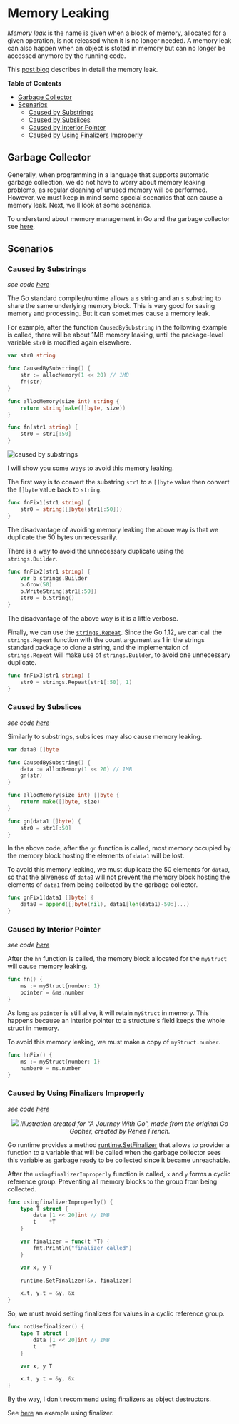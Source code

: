 # Memory Leaking

_Memory leak_ is the name is given when a block of memory, allocated for a given operation, is not released when it is no longer needed. A memory leak can also happen when an object is stoted in memory but can no longer be accessed anymore by the running code.

This [post blog](https://medium.com/dm03514-tech-blog/sre-debugging-simple-memory-leaks-in-go-e0a9e6d63d4d) describes in detail the memory leak.

**Table of Contents**

- [Garbage Collector](#garbage-collector)
- [Scenarios](#scenarios)
  - [Caused by Substrings](#caused-by-substrings)
  - [Caused by Subslices](#caused-by-Subslices)
  - [Caused by Interior Pointer](#caused-by-interior-pointer)
  - [Caused by Using Finalizers Improperly](#caused-by-using-finalizers-improperly)

## Garbage Collector

Generally, when programming in a language that supports automatic garbage collection, we do not have to worry about memory leaking problems, as regular cleaning of unused memory will be performed. However, we must keep in mind some special scenarios that can cause a memory leak. Next, we'll look at some scenarios.

To understand about memory management in Go and the garbage collector see [here](https://deepu.tech/memory-management-in-golang/).

## Scenarios

### Caused by Substrings
_see code [here](caused_by_substring.go)_

The Go standard compiler/runtime allows a `s` string and an `s` substring to share the same underlying memory block. This is very good for saving memory and processing. But it can sometimes cause a memory leak.

For example, after the function `CausedBySubstring` in the following example is called, there will be about 1MB memory leaking, until the package-level variable `str0` is modified again elsewhere.

```Go
var str0 string

func CausedBySubstring() {
	str := allocMemory(1 << 20) // 1MB
	fn(str)
}

func allocMemory(size int) string {
	return string(make([]byte, size))
}

func fn(str1 string) {
	str0 = str1[:50]
}
```

![caused by substrings](media/caused-by-string.gif)

I will show you some ways to avoid this memory leaking.

The first way is to convert the substring `str1` to a `[]byte` value then convert the `[]byte` value back to `string`.

```Go
func fnFix1(str1 string) {
	str0 = string([]byte(str1[:50]))
}
```

The disadvantage of avoiding memory leaking the above way is that we duplicate the 50 bytes unnecessarily.


There is a way to avoid the unnecessary duplicate using the `strings.Builder`.

```Go
func fnFix2(str1 string) {
	var b strings.Builder
	b.Grow(50)
	b.WriteString(str1[:50])
	str0 = b.String()
}
```

The disadvantage of the above way is it is a little verbose.


Finally, we can use the [`strings.Repeat`](https://golang.org/pkg/strings/#Repeat). Since the Go 1.12, we can call the `strings.Repeat` function with the count argument as 1 in the strings standard package to clone a string, and the implementaion of `strings.Repeat` will make use of `strings.Builder`, to avoid one unnecessary duplicate.

```Go
func fnFix3(str1 string) {
	str0 = strings.Repeat(str1[:50], 1)
}
```

### Caused by Subslices
_see code [here](caused_by_subslices.go)_

Similarly to substrings, subslices may also cause memory leaking.

```Go
var data0 []byte

func CausedBySubstring() {
	data := allocMemory(1 << 20) // 1MB
	gn(str)
}

func allocMemory(size int) []byte {
	return make([]byte, size)
}

func gn(data1 []byte) {
	str0 = str1[:50]
}
```

In the above code, after the `gn` function is called, most memory occupied by the memory block hosting the elements of `data1` will be lost.


To avoid this memory leaking, we must duplicate the 50 elements for `data0`, so that the aliveness of `data0` will not prevent the memory block hosting the elements of `data1` from being collected by the garbage collector.

```Go
func gnFix1(data1 []byte) {
	data0 = append([]byte(nil), data1[len(data1)-50:]...)
}
```

### Caused by Interior Pointer
_see code [here](caused_by_interior_pointer.go)_

After the `hn` function is called, the memory block allocated for the `myStruct` will cause memory leaking.

```Go
func hn() {
	ms := myStruct{number: 1}
	pointer = &ms.number
}
```

As long as `pointer` is still alive, it will retain `myStruct` in memory. This happens because an interior pointer to a structure's field keeps the whole struct in memory.


To avoid this memory leaking, we must make a copy of `myStruct.number`.

```Go
func hnFix() {
	ms := myStruct{number: 1}
	number0 = ms.number
}
```

### Caused by Using Finalizers Improperly
_see code [here](caused_by_finalizers.go)_

<p align="center">
<img src="media/go-finalizer.png" />
<i>Illustration created for “A Journey With Go”, made from the original Go Gopher, created by Renee French.</i>
</p>

Go runtime provides a method [runtime.SetFinalizer](https://golang.org/pkg/runtime/#SetFinalizer) that allows to provider a function to a variable that will be called when the garbage collector sees this variable as garbage ready to be collected since it became unreachable.

After the `usingfinalizerImproperly` function is called, `x` and `y` forms a cyclic reference group. Preventing all memory blocks to the group from being collected.

```Go
func usingfinalizerImproperly() {
	type T struct {
		data [1 << 20]int // 1MB
		t    *T
	}

	var finalizer = func(t *T) {
		fmt.Println("finalizer called")
	}

	var x, y T

	runtime.SetFinalizer(&x, finalizer)

	x.t, y.t = &y, &x
}
```

So, we must avoid setting finalizers for values in a cyclic reference group.

```Go
func notUsefinalizer() {
	type T struct {
		data [1 << 20]int // 1MB
		t    *T
	}

	var x, y T

	x.t, y.t = &y, &x
}
```

By the way, I don't recommend using finalizers as object destructors.

See [here](https://play.golang.org/p/jWhRSPNvxJ) an example using finalizer.
